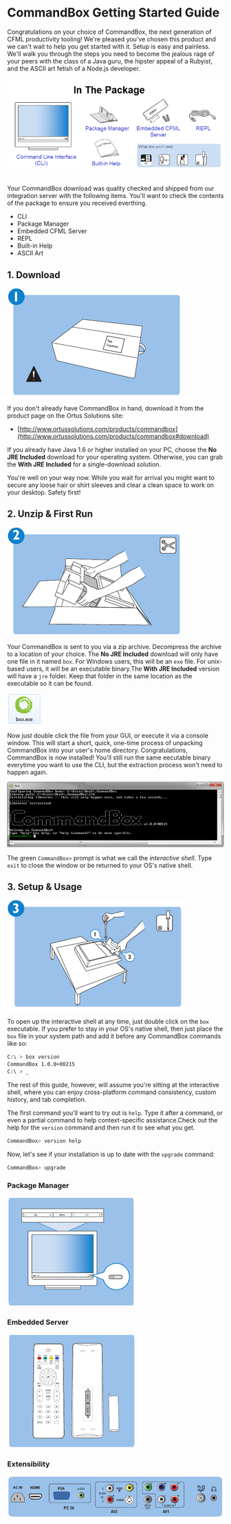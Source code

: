 # CommandBox Getting Started Guide

Congratulations on your choice of CommandBox, the next generation of CFML productivity tooling!  We're pleased you've chosen this product and we can't wait to help you get started with it.  Setup is easy and painless.  We'll walk you through the steps you need to become the jealous rage of your peers with the class of a Java guru, the hipster appeal of a Rubyist, and the ASCII art fetish of a Node.js developer.

<center>
    <img src="images/getting_started/in_the_package.png" alt="In The Package">
</center>
<br>

Your CommandBox download was quality checked and  shipped from our integration server with the following items.  You'll want to check the contents of the package to ensure you received everthing.
* CLI
* Package Manager
* Embedded CFML Server
* REPL
* Built-in Help
* ASCII Art

## 1. Download
<img src="images/getting_started/the_package.png" alt="Open the package">

If you don't already have CommandBox in hand, download it from the product page on the Ortus Solutions site:
* [http://www.ortussolutions.com/products/commandbox](http://www.ortussolutions.com/products/commandbox#download)
 
If you already have Java 1.6 or higher installed on your PC, choose the **No JRE Included** download for your operating system.  Otherwise, you can grab the **With JRE Included** for a single-download solution.

You're well on your way now.   While you wait for arrival you might want to secure any loose hair or shirt sleeves and clear a clean space to work on your desktop.  Safety first!


## 2. Unzip & First Run
<img src="images/getting_started/open_package.png" alt="Setup">

Your CommandBox is sent to you via a zip archive.  Decompress the archive to a location of your choice.  The **No JRE Included** download will only have one file in it named `box`.  For Windows users, this will be an `exe` file.  For unix-based users, it will be an executable binary.The **With JRE Included** version will have a `jre` folder.  Keep that folder in the same location as the executable so it can be found.

<img src="images/getting_started/box_icon.png" alt="CommandBox Icon">

Now just double click the file from your GUI, or execute it via a console window.  This will start a short, quick, one-time process of unpacking CommandBox into your user's home directory.  Congratulations, CommandBox is now installed!  You'll still run the same eecutable binary everytime you want to use the CLI, but the extraction process won't need to happen again.

<img src="images/getting_started/first_run.png" alt="First Run">

The green `CommandBox>` prompt is what we call the *interactive shell*.  Type `exit` to close the window or be returned to your OS's native shell.  

## 3. Setup & Usage
<img src="images/getting_started/run.png" alt="Start Using">

To open up the interactive shell at any time, just double click on the `box` executable.  If you prefer to stay in your OS's native shell, then just place the `box` file in your system path and add it before any CommandBox commands like so:

```bash
C:\ > box version
CommandBox 1.0.0+00215
C:\ > _ 
```

The rest of this guide, however, will assume you're sitting at the interactive shell, where you can enjoy cross-platform command consistency, custom history, and tab completion.

The first command you'll want to try out is `help`.  Type it after a command, or even a partial command to help context-specific assistance.Check out the help for the `version` command and then run it to see what you get.

```bash
CommandBox> version help
```

Now, let's see if your installation is up to date with the `upgrade` command:

```bash
CommandBox> upgrade
```

### Package Manager
<img src="images/getting_started/package_manager.png" alt="Embedded Server">

### Embedded Server
<img src="images/getting_started/embedded_server.png" alt="Embedded Server">



### Extensibility
<img src="images/getting_started/extensbility.png" alt="Extensbility">




